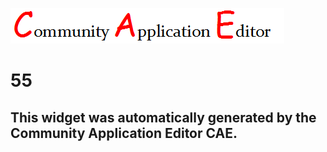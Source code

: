 ![CAE](https://github.com/PhilCAEOrg/frontendComponent-55/blob/gh-pages/img/logo.png)  

55
===================


This widget was automatically generated by the Community Application Editor CAE.  
---------------
